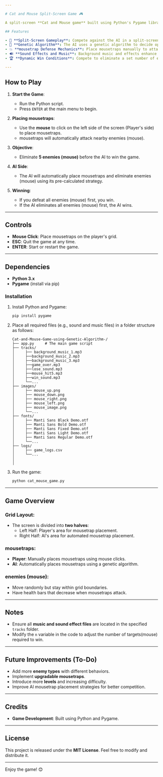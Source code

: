 ```yaml
---

# Cat and Mouse Split-Screen Game 🎮

A split-screen **Cat and Mouse game** built using Python's Pygame library. The game allows players to place mousetraps strategically to eliminate enemies (mouse) while competing against an AI using a **genetic algorithm** for mousetrap placement.

## Features

- 🎯 **Split-Screen Gameplay**: Compete against the AI in a split-screen environment.
- 🧠 **Genetic Algorithm**: The AI uses a genetic algorithm to decide optimal mousetrap placement.
- 💥 **mousetrap Defense Mechanics**: Place mousetraps manually to attack and defeat incoming enemies (mouse).
- 🔊 **Sound Effects and Music**: Background music and effects enhance gameplay.
- 🏆 **Dynamic Win Conditions**: Compete to eliminate a set number of enemies (mouse) before the AI does.

---
```


## How to Play

1. **Start the Game**:
   - Run the Python script.
   - Press `ENTER` at the main menu to begin.

2. **Placing mousetraps**:
   - Use the **mouse** to click on the left side of the screen (Player's side) to place mousetraps.
   - mousetraps will automatically attack nearby enemies (mouse).

3. **Objective**:
   - Eliminate **5 enemies (mouse)** before the AI to win the game.

4. **AI Side**:
   - The AI will automatically place mousetraps and eliminate enemies (mouse) using its pre-calculated strategy.

5. **Winning**:
   - If you defeat all enemies (mouse) first, you win.
   - If the AI eliminates all enemies (mouse) first, the AI wins.

---

## Controls

- **Mouse Click**: Place mousetraps on the player's grid.
- **ESC**: Quit the game at any time.
- **ENTER**: Start or restart the game.

---

## Dependencies

- **Python 3.x**
- **Pygame** (install via pip)

### Installation

1. Install Python and Pygame:
   ```bash
   pip install pygame
   ```

2. Place all required files (e.g., sound and music files) in a folder structure as follows:

   ```
   Cat-and-Mouse-Game-using-Genetic-Algorithm-/
   ├── app.py     # The main game script
   ├── tracks/
   │     ├── background_music_1.mp3
   │     ├──background_music_2.mp3
   │     ├──background_music_3.mp3
   │     ├──game_over.mp3 
   │     ├──lose_sound.mp3
   │     ├──mouse_hit5.mp3
   │     ├──win_sound.mp3
   │     └──...
   ├── images/
   │     ├── mouse_up.png
   │     ├── mouse_down.png
   │     ├── mouse_right.png
   │     ├── mouse_left.png
   │     ├── mouse_image.png
   │     └──... 
   ├── fonts/
   │     ├── Manti Sans Black Demo.otf 
   │     ├── Manti Sans Bold Demo.otf 
   │     ├── Manti Sans Fixed Demo.otf
   │     ├── Manti Sans Light Demo.otf 
   │     ├── Manti Sans Regular Demo.otf
   │     └──... 
   ├── logs/
   │     ├── game_logs.csv
   │     └──...
   │   
   │ 
   ```

3. Run the game:
   ```bash
   python cat_mouse_game.py
   ```

---

## Game Overview

### Grid Layout:
- The screen is divided into **two halves**:
   - Left Half: Player's area for mousetrap placement.
   - Right Half: AI's area for automated mousetrap placement.

### mousetraps:
- **Player**: Manually places mousetraps using mouse clicks.
- **AI**: Automatically places mousetraps using a genetic algorithm.

### enemies (mouse):
- Move randomly but stay within grid boundaries.
- Have health bars that decrease when mousetraps attack.

---

## Notes

- Ensure all **music and sound effect files** are located in the specified `tracks` folder.
- Modify the `n` variable in the code to adjust the number of targets(mouse) required to win.

---

## Future Improvements (To-Do)

- Add more **enemy types** with different behaviors.
- Implement **upgradable mousetraps**.
- Introduce more **levels** and increasing difficulty.
- Improve AI mousetrap placement strategies for better competition.

---

## Credits

- **Game Development**: Built using Python and Pygame.
<!-- - **Sound Effects and Music**: (List or link if sourced from a library). -->

---

## License

This project is released under the **MIT License**. Feel free to modify and distribute it.

--- 

Enjoy the game! 😊

